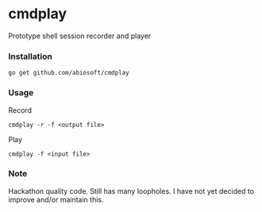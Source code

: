 # cmdplay

Prototype shell session recorder and player

### Installation
```
go get github.com/abiosoft/cmdplay
```

### Usage
Record
```
cmdplay -r -f <output file>
```
Play
```
cmdplay -f <input file>
```

### Note
Hackathon quality code. Still has many loopholes.
I have not yet decided to improve and/or maintain this.